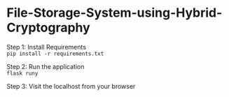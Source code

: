 # File-Storage-System-using-Hybrid-Cryptography
Step 1: Install Requirements</br>
`pip install -r requirements.txt`</br>

Step 2: Run the application</br>
`flask runy`</br>

Step 3: Visit the localhost from your browser</br>
